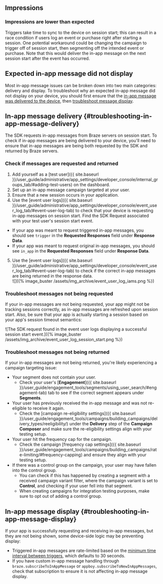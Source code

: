 ## Impressions

### Impressions are lower than expected

Triggers take time to sync to the device on session start; this can result in a race condition if users log an event or purchase right after starting a session. One potential workaround could be changing the campaign to trigger off of session start, then segmenting off the intended event or purchase. Note that this would deliver the in-app message on the next session start after the event has occurred.

## Expected in-app message did not display

Most in-app message issues can be broken down into two main categories: delivery and display. To troubleshoot why an expected in-app message did not display on your device, you should first ensure that the [in-app message was delivered to the device](#troubleshooting-in-app-message-delivery), then [troubleshoot message display](#troubleshooting-in-app-message-display).

## In-app message delivery {#troubleshooting-in-app-message-delivery}

The SDK requests in-app messages from Braze servers on session start. To check if in-app messages are being delivered to your device, you'll need to ensure that in-app messages are being both requested by the SDK and returned by Braze servers.

### Check if messages are requested and returned

1. Add yourself as a [test user]({{ site.baseurl }}/user_guide/administrative/app_settings/developer_console/internal_groups_tab/#adding-test-users) on the dashboard.
2. Set up an in-app message campaign targeted at your user.
3. Ensure that a new session occurs in your application.
4. Use the [event user logs]({{ site.baseurl }}/user_guide/administrative/app_settings/developer_console/event_user_log_tab/#event-user-log-tab) to check that your device is requesting in-app messages on session start. Find the SDK Request associated with your test user's session start event.
  - If your app was meant to request triggered in-app messages, you should see `trigger` in the **Requested Responses** field under **Response Data**.
  - If your app was meant to request original in-app messages, you should see  `in_app` in the **Requested Responses** field under **Response Data**.
5. Use the [event user logs]({{ site.baseurl }}/user_guide/administrative/app_settings/developer_console/event_user_log_tab/#event-user-log-tab) to check if the correct in-app messages are being returned in the response data.<br>![]({% image_buster /assets/img_archive/event_user_log_iams.png %})

### Troubleshoot messages not being requested

If your in-app messages are not being requested, your app might not be tracking sessions correctly, as in-app messages are refreshed upon session start. Also, be sure that your app is actually starting a session based on your app's session timeout semantics:

![The SDK request found in the event user logs displaying a successful session start event.]({% image_buster /assets/img_archive/event_user_log_session_start.png %})

### Troubleshoot messages not being returned

If your in-app messages are not being returned, you're likely experiencing a campaign targeting issue:

- Your segment does not contain your user.
  - Check your user's [**Engagement**]({{ site.baseurl }}/user_guide/engagement_tools/segments/using_user_search/#engagement-tab) tab to see if the correct segment appears under **Segments**.
- Your user has previously received the in-app message and was not re-eligible to receive it again.
  - Check the [campaign re-eligibility settings]({{ site.baseurl }}/user_guide/engagement_tools/campaigns/building_campaigns/delivery_types/reeligibility/) under the **Delivery** step of the **Campaign Composer** and make sure the re-eligibility settings align with your testing setup.
- Your user hit the frequency cap for the campaign.
  - Check the campaign [frequency cap settings]({{ site.baseurl }}/user_guide/engagement_tools/campaigns/building_campaigns/rate-limiting/#frequency-capping) and ensure they align with your testing setup.
- If there was a control group on the campaign, your user may have fallen into the control group.
  - You can check if this has happened by creating a segment with a received campaign variant filter, where the campaign variant is set to **Control**, and checking if your user fell into that segment.
  - When creating campaigns for integration testing purposes, make sure to opt out of adding a control group.

## In-app message display {#troubleshooting-in-app-message-display}

If your app is successfully requesting and receiving in-app messages, but they are not being shown, some device-side logic may be preventing display:

- Triggered in-app messages are rate-limited based on the [minimum time interval between triggers]({{site.baseurl}}/developer_guide/platform_integration_guides/web/in-app_messaging/in-app_message_delivery/#minimum-time-interval-between-triggers), which defaults to 30 seconds.
- If you have custom in-app message handling through `braze.subscribeToInAppMessage` or `appboy.subscribeToNewInAppMessages`, check that subscription to ensure it is not affecting in-app message display.
